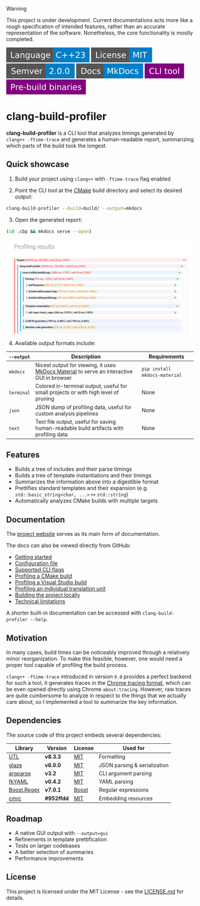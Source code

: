 > [!Warning]
> This project is under development. Current documentations acts more like a rough specification of intended features, rather than an accurate representation of the software. Nonetheless, the core functionality is mostly completed.

[<img src ="images/badge_language_cpp_23.svg">](https://en.cppreference.com/w/cpp/23.html)
[<img src ="images/badge_license_mit.svg">](LICENSE.md)
[<img src ="images/badge_semver.svg">](https://semver.org/)
[<img src ="images/badge_docs.svg">](https://dmitribogdanov.github.io/clang-build-profiler/)
<img src ="images/badge_cli_tool.svg">
[<img src ="images/badge_pre_built_binaries.svg">](https://github.com/DmitriBogdanov/clang-build-profiler/releases)

# clang-build-profiler

**clang-build-profiler** is a CLI tool that analyzes timings generated by `clang++ -ftime-trace` and generates a human-readable report, summarizing which parts of the build took the longest.

## Quick showcase

1. Build your project using `clang++` with `-ftime-trace` flag enabled

2. Point the CLI tool at the [CMake]() build directory and select its desired output:

```sh
clang-build-profiler --build=build/ --output=mkdocs
```

3. Open the generated report:

```sh
(cd .cbp && mkdocs serve --open)
```

<img src="images/showcase_mkdocs.png">

4. Available output formats include:

| `--output` | Description                                                  | Requirements                  |
| ---------- | ------------------------------------------------------------ | ----------------------------- |
| `mkdocs`   | Nicest output for viewing, it uses [MkDocs Material](https://squidfunk.github.io/mkdocs-material/) to serve an interactive GUI in browser | `pip install mkdocs-material` |
| `terminal` | Colored in-terminal output, useful for small projects or with high level of pruning | None                          |
| `json`     | JSON dump of profiling data, useful for custom analysis pipelines | None                          |
| `text`     | Text file output, useful for saving human-readable build artifacts with profiling data | None                          |

## Features

- Builds a tree of includes and their parse timings
- Builds a tree of template instantiations and their timings
- Summarizes the information above into a digestible format
- Prettifies standard templates and their expansion (e.g. `std::basic_string<char, ...>` ↦ `std::string`)
- Automatically analyzes CMake builds with multiple targets

## Documentation

The [project website]() serves as its main form of documentation.

The docs can also be viewed directly from GitHub:

- [Getting started]()
- [Configuration file]()
- [Supported CLI flags]()
- [Profiling a CMake build]()
- [Profiling a Visual Studio build]()
- [Profiling an individual translation unit]()
- [Building the project locally]()
- [Technical limitations]()

A shorter built-in documentation can be accessed with `clang-build-profiler --help`.

## Motivation

In many cases, build times can be noticeably improved through a relatively minor reorganization. To make this feasible, however, one would need a proper tool capable of profiling the build process.

`clang++ -ftime-trace` introduced in version `9.0` provides a perfect backend for such a tool, it generates traces in the [Chrome tracing format](https://docs.google.com/document/d/1CvAClvFfyA5R-PhYUmn5OOQtYMH4h6I0nSsKchNAySU), which can be even opened directly using Chrome `about:tracing`. However, raw traces are quite cumbersome to analyze in respect to the things that we actually care about, so I implemented a tool to summarize the key information.

## Dependencies

The source code of this project embeds several dependencies:

| Library                                         | Version      | License                                                      | Used for                     |
| ----------------------------------------------- | ------------ | ------------------------------------------------------------ | ---------------------------- |
| [UTL](https://github.com/DmitriBogdanov/UTL)    | **v8.3.3**   | [MIT](https://github.com/DmitriBogdanov/UTL/blob/master/docs/LICENSE.md) | Formatting                   |
| [glaze](https://github.com/stephenberry/glaze)  | **v6.0.0**   | [MIT](https://github.com/stephenberry/glaze/blob/main/LICENSE) | JSON parsing & serialization |
| [argparse](https://github.com/p-ranav/argparse) | **v3.2**     | [MIT](https://github.com/p-ranav/argparse/blob/master/LICENSE) | CLI argument parsing         |
| [fkYAML](https://github.com/fktn-k/fkYAML)      | **v0.4.2**   | [MIT](https://github.com/fktn-k/fkYAML/blob/main/LICENSE.txt) | YAML parsing                 |
| [Boost.Regex](https://www.boost.org/libs/regex) | **v7.0.1**   | [Boost](https://www.boost.org/LICENSE_1_0.txt)               | Regular expressions          |
| [cmrc](https://github.com/vector-of-bool/cmrc)  | **#952ffdd** | [MIT](https://github.com/vector-of-bool/cmrc/blob/master/LICENSE.txt) | Embedding resources          |

## Roadmap

- A native GUI output with `--output=gui`
- Refinements in template prettification
- Tests on larger codebases
- A better selection of summaries
- Performance improvements

## License

This project is licensed under the MIT License - see the [LICENSE.md](../LICENSE.md) for details.
